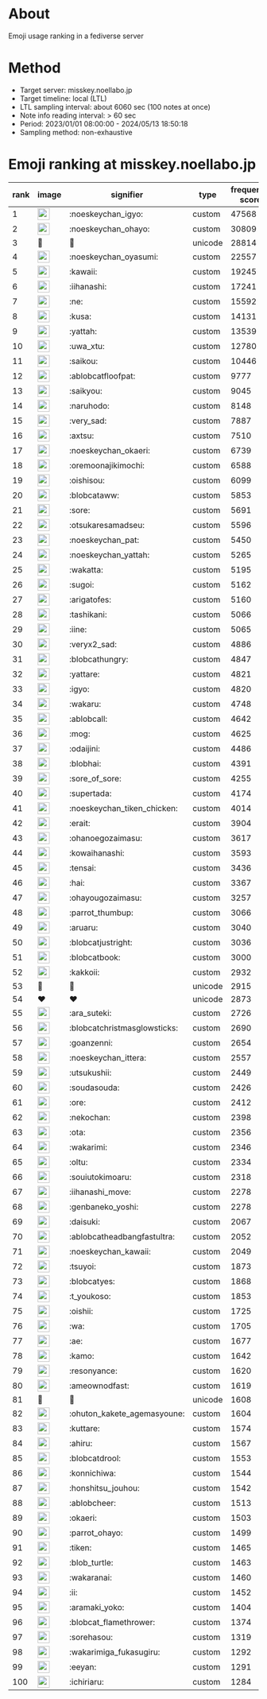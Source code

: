 # About
Emoji usage ranking in a fediverse server

# Method
- Target server: misskey.noellabo.jp
- Target timeline: local (LTL)
- LTL sampling interval: about 6060 sec (100 notes at once)
- Note info reading interval: > 60 sec
- Period: 2023/01/01 08:00:00 - 2024/05/13 18:50:18 
- Sampling method: non-exhaustive

# Emoji ranking at misskey.noellabo.jp

|rank|image|signifier|type|frequency score|
|----|----|----|----|----|
|1|<img height="24" src="https://misskey.noellabo.jp/emoji/noeskeychan_igyo.webp">|:noeskeychan_igyo:|custom|47568|
|2|<img height="24" src="https://misskey.noellabo.jp/emoji/noeskeychan_ohayo.webp">|:noeskeychan_ohayo:|custom|30809|
|3|🎉|🎉|unicode|28814|
|4|<img height="24" src="https://misskey.noellabo.jp/emoji/noeskeychan_oyasumi.webp">|:noeskeychan_oyasumi:|custom|22557|
|5|<img height="24" src="https://misskey.noellabo.jp/emoji/kawaii.webp">|:kawaii:|custom|19245|
|6|<img height="24" src="https://misskey.noellabo.jp/emoji/iihanashi.webp">|:iihanashi:|custom|17241|
|7|<img height="24" src="https://misskey.noellabo.jp/emoji/ne.webp">|:ne:|custom|15592|
|8|<img height="24" src="https://misskey.noellabo.jp/emoji/kusa.webp">|:kusa:|custom|14131|
|9|<img height="24" src="https://misskey.noellabo.jp/emoji/yattah.webp">|:yattah:|custom|13539|
|10|<img height="24" src="https://misskey.noellabo.jp/emoji/uwa_xtu.webp">|:uwa_xtu:|custom|12780|
|11|<img height="24" src="https://misskey.noellabo.jp/emoji/saikou.webp">|:saikou:|custom|10446|
|12|<img height="24" src="https://misskey.noellabo.jp/emoji/ablobcatfloofpat.webp">|:ablobcatfloofpat:|custom|9777|
|13|<img height="24" src="https://misskey.noellabo.jp/emoji/saikyou.webp">|:saikyou:|custom|9045|
|14|<img height="24" src="https://misskey.noellabo.jp/emoji/naruhodo.webp">|:naruhodo:|custom|8148|
|15|<img height="24" src="https://misskey.noellabo.jp/emoji/very_sad.webp">|:very_sad:|custom|7887|
|16|<img height="24" src="https://misskey.noellabo.jp/emoji/axtsu.webp">|:axtsu:|custom|7510|
|17|<img height="24" src="https://misskey.noellabo.jp/emoji/noeskeychan_okaeri.webp">|:noeskeychan_okaeri:|custom|6739|
|18|<img height="24" src="https://misskey.noellabo.jp/emoji/oremoonajikimochi.webp">|:oremoonajikimochi:|custom|6588|
|19|<img height="24" src="https://misskey.noellabo.jp/emoji/oishisou.webp">|:oishisou:|custom|6099|
|20|<img height="24" src="https://misskey.noellabo.jp/emoji/blobcataww.webp">|:blobcataww:|custom|5853|
|21|<img height="24" src="https://misskey.noellabo.jp/emoji/sore.webp">|:sore:|custom|5691|
|22|<img height="24" src="https://misskey.noellabo.jp/emoji/otsukaresamadseu.webp">|:otsukaresamadseu:|custom|5596|
|23|<img height="24" src="https://misskey.noellabo.jp/emoji/noeskeychan_pat.webp">|:noeskeychan_pat:|custom|5450|
|24|<img height="24" src="https://misskey.noellabo.jp/emoji/noeskeychan_yattah.webp">|:noeskeychan_yattah:|custom|5265|
|25|<img height="24" src="https://misskey.noellabo.jp/emoji/wakatta.webp">|:wakatta:|custom|5195|
|26|<img height="24" src="https://misskey.noellabo.jp/emoji/sugoi.webp">|:sugoi:|custom|5162|
|27|<img height="24" src="https://misskey.noellabo.jp/emoji/arigatofes.webp">|:arigatofes:|custom|5160|
|28|<img height="24" src="https://misskey.noellabo.jp/emoji/tashikani.webp">|:tashikani:|custom|5066|
|29|<img height="24" src="https://misskey.noellabo.jp/emoji/iine.webp">|:iine:|custom|5065|
|30|<img height="24" src="https://misskey.noellabo.jp/emoji/veryx2_sad.webp">|:veryx2_sad:|custom|4886|
|31|<img height="24" src="https://misskey.noellabo.jp/emoji/blobcathungry.webp">|:blobcathungry:|custom|4847|
|32|<img height="24" src="https://misskey.noellabo.jp/emoji/yattare.webp">|:yattare:|custom|4821|
|33|<img height="24" src="https://misskey.noellabo.jp/emoji/igyo.webp">|:igyo:|custom|4820|
|34|<img height="24" src="https://misskey.noellabo.jp/emoji/wakaru.webp">|:wakaru:|custom|4748|
|35|<img height="24" src="https://misskey.noellabo.jp/emoji/ablobcall.webp">|:ablobcall:|custom|4642|
|36|<img height="24" src="https://misskey.noellabo.jp/emoji/mog.webp">|:mog:|custom|4625|
|37|<img height="24" src="https://misskey.noellabo.jp/emoji/odaijini.webp">|:odaijini:|custom|4486|
|38|<img height="24" src="https://misskey.noellabo.jp/emoji/blobhai.webp">|:blobhai:|custom|4391|
|39|<img height="24" src="https://misskey.noellabo.jp/emoji/sore_of_sore.webp">|:sore_of_sore:|custom|4255|
|40|<img height="24" src="https://misskey.noellabo.jp/emoji/supertada.webp">|:supertada:|custom|4174|
|41|<img height="24" src="https://misskey.noellabo.jp/emoji/noeskeychan_tiken_chicken.webp">|:noeskeychan_tiken_chicken:|custom|4014|
|42|<img height="24" src="https://misskey.noellabo.jp/emoji/erait.webp">|:erait:|custom|3904|
|43|<img height="24" src="https://misskey.noellabo.jp/emoji/ohanoegozaimasu.webp">|:ohanoegozaimasu:|custom|3617|
|44|<img height="24" src="https://misskey.noellabo.jp/emoji/kowaihanashi.webp">|:kowaihanashi:|custom|3593|
|45|<img height="24" src="https://misskey.noellabo.jp/emoji/tensai.webp">|:tensai:|custom|3436|
|46|<img height="24" src="https://misskey.noellabo.jp/emoji/hai.webp">|:hai:|custom|3367|
|47|<img height="24" src="https://misskey.noellabo.jp/emoji/ohayougozaimasu.webp">|:ohayougozaimasu:|custom|3257|
|48|<img height="24" src="https://misskey.noellabo.jp/emoji/parrot_thumbup.webp">|:parrot_thumbup:|custom|3066|
|49|<img height="24" src="https://misskey.noellabo.jp/emoji/aruaru.webp">|:aruaru:|custom|3040|
|50|<img height="24" src="https://misskey.noellabo.jp/emoji/blobcatjustright.webp">|:blobcatjustright:|custom|3036|
|51|<img height="24" src="https://misskey.noellabo.jp/emoji/blobcatbook.webp">|:blobcatbook:|custom|3000|
|52|<img height="24" src="https://misskey.noellabo.jp/emoji/kakkoii.webp">|:kakkoii:|custom|2932|
|53|🍗|🍗|unicode|2915|
|54|❤|❤|unicode|2873|
|55|<img height="24" src="https://misskey.noellabo.jp/emoji/ara_suteki.webp">|:ara_suteki:|custom|2726|
|56|<img height="24" src="https://misskey.noellabo.jp/emoji/blobcatchristmasglowsticks.webp">|:blobcatchristmasglowsticks:|custom|2690|
|57|<img height="24" src="https://misskey.noellabo.jp/emoji/goanzenni.webp">|:goanzenni:|custom|2654|
|58|<img height="24" src="https://misskey.noellabo.jp/emoji/noeskeychan_ittera.webp">|:noeskeychan_ittera:|custom|2557|
|59|<img height="24" src="https://misskey.noellabo.jp/emoji/utsukushii.webp">|:utsukushii:|custom|2449|
|60|<img height="24" src="https://misskey.noellabo.jp/emoji/soudasouda.webp">|:soudasouda:|custom|2426|
|61|<img height="24" src="https://misskey.noellabo.jp/emoji/ore.webp">|:ore:|custom|2412|
|62|<img height="24" src="https://misskey.noellabo.jp/emoji/nekochan.webp">|:nekochan:|custom|2398|
|63|<img height="24" src="https://misskey.noellabo.jp/emoji/ota.webp">|:ota:|custom|2356|
|64|<img height="24" src="https://misskey.noellabo.jp/emoji/wakarimi.webp">|:wakarimi:|custom|2346|
|65|<img height="24" src="https://misskey.noellabo.jp/emoji/oltu.webp">|:oltu:|custom|2334|
|66|<img height="24" src="https://misskey.noellabo.jp/emoji/souiutokimoaru.webp">|:souiutokimoaru:|custom|2318|
|67|<img height="24" src="https://misskey.noellabo.jp/emoji/iihanashi_move.webp">|:iihanashi_move:|custom|2278|
|68|<img height="24" src="https://misskey.noellabo.jp/emoji/genbaneko_yoshi.webp">|:genbaneko_yoshi:|custom|2278|
|69|<img height="24" src="https://misskey.noellabo.jp/emoji/daisuki.webp">|:daisuki:|custom|2067|
|70|<img height="24" src="https://misskey.noellabo.jp/emoji/ablobcatheadbangfastultra.webp">|:ablobcatheadbangfastultra:|custom|2052|
|71|<img height="24" src="https://misskey.noellabo.jp/emoji/noeskeychan_kawaii.webp">|:noeskeychan_kawaii:|custom|2049|
|72|<img height="24" src="https://misskey.noellabo.jp/emoji/tsuyoi.webp">|:tsuyoi:|custom|1873|
|73|<img height="24" src="https://misskey.noellabo.jp/emoji/blobcatyes.webp">|:blobcatyes:|custom|1868|
|74|<img height="24" src="https://misskey.noellabo.jp/emoji/t_youkoso.webp">|:t_youkoso:|custom|1853|
|75|<img height="24" src="https://misskey.noellabo.jp/emoji/oishii.webp">|:oishii:|custom|1725|
|76|<img height="24" src="https://misskey.noellabo.jp/emoji/wa.webp">|:wa:|custom|1705|
|77|<img height="24" src="https://misskey.noellabo.jp/emoji/ae.webp">|:ae:|custom|1677|
|78|<img height="24" src="https://misskey.noellabo.jp/emoji/kamo.webp">|:kamo:|custom|1642|
|79|<img height="24" src="https://misskey.noellabo.jp/emoji/resonyance.webp">|:resonyance:|custom|1620|
|80|<img height="24" src="https://misskey.noellabo.jp/emoji/ameownodfast.webp">|:ameownodfast:|custom|1619|
|81|👀|👀|unicode|1608|
|82|<img height="24" src="https://misskey.noellabo.jp/emoji/ohuton_kakete_agemasyoune.webp">|:ohuton_kakete_agemasyoune:|custom|1604|
|83|<img height="24" src="https://misskey.noellabo.jp/emoji/kuttare.webp">|:kuttare:|custom|1574|
|84|<img height="24" src="https://misskey.noellabo.jp/emoji/ahiru.webp">|:ahiru:|custom|1567|
|85|<img height="24" src="https://misskey.noellabo.jp/emoji/blobcatdrool.webp">|:blobcatdrool:|custom|1553|
|86|<img height="24" src="https://misskey.noellabo.jp/emoji/konnichiwa.webp">|:konnichiwa:|custom|1544|
|87|<img height="24" src="https://misskey.noellabo.jp/emoji/honshitsu_jouhou.webp">|:honshitsu_jouhou:|custom|1542|
|88|<img height="24" src="https://misskey.noellabo.jp/emoji/ablobcheer.webp">|:ablobcheer:|custom|1513|
|89|<img height="24" src="https://misskey.noellabo.jp/emoji/okaeri.webp">|:okaeri:|custom|1503|
|90|<img height="24" src="https://misskey.noellabo.jp/emoji/parrot_ohayo.webp">|:parrot_ohayo:|custom|1499|
|91|<img height="24" src="https://misskey.noellabo.jp/emoji/tiken.webp">|:tiken:|custom|1465|
|92|<img height="24" src="https://misskey.noellabo.jp/emoji/blob_turtle.webp">|:blob_turtle:|custom|1463|
|93|<img height="24" src="https://misskey.noellabo.jp/emoji/wakaranai.webp">|:wakaranai:|custom|1460|
|94|<img height="24" src="https://misskey.noellabo.jp/emoji/ii.webp">|:ii:|custom|1452|
|95|<img height="24" src="https://misskey.noellabo.jp/emoji/aramaki_yoko.webp">|:aramaki_yoko:|custom|1404|
|96|<img height="24" src="https://misskey.noellabo.jp/emoji/blobcat_flamethrower.webp">|:blobcat_flamethrower:|custom|1374|
|97|<img height="24" src="https://misskey.noellabo.jp/emoji/sorehasou.webp">|:sorehasou:|custom|1319|
|98|<img height="24" src="https://misskey.noellabo.jp/emoji/wakarimiga_fukasugiru.webp">|:wakarimiga_fukasugiru:|custom|1292|
|99|<img height="24" src="https://misskey.noellabo.jp/emoji/eeyan.webp">|:eeyan:|custom|1291|
|100|<img height="24" src="https://misskey.noellabo.jp/emoji/ichiriaru.webp">|:ichiriaru:|custom|1284|

